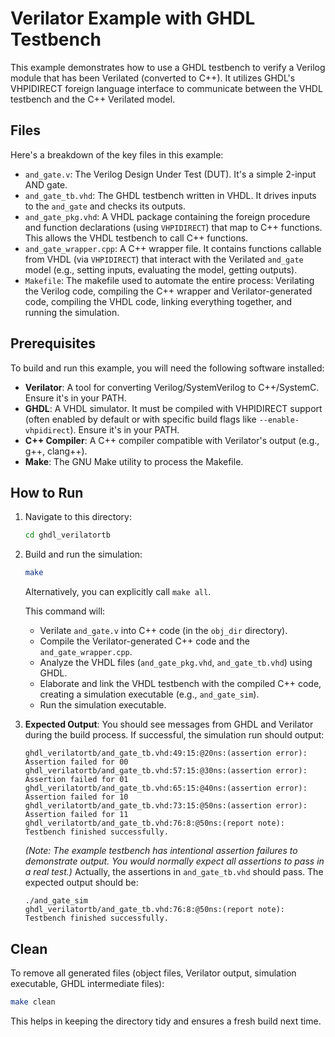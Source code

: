 # Verilator Example with GHDL Testbench

This example demonstrates how to use a GHDL testbench to verify a Verilog module that has been Verilated (converted to C++). It utilizes GHDL's VHPIDIRECT foreign language interface to communicate between the VHDL testbench and the C++ Verilated model.

## Files

Here's a breakdown of the key files in this example:

*   `and_gate.v`: The Verilog Design Under Test (DUT). It's a simple 2-input AND gate.
*   `and_gate_tb.vhd`: The GHDL testbench written in VHDL. It drives inputs to the `and_gate` and checks its outputs.
*   `and_gate_pkg.vhd`: A VHDL package containing the foreign procedure and function declarations (using `VHPIDIRECT`) that map to C++ functions. This allows the VHDL testbench to call C++ functions.
*   `and_gate_wrapper.cpp`: A C++ wrapper file. It contains functions callable from VHDL (via `VHPIDIRECT`) that interact with the Verilated `and_gate` model (e.g., setting inputs, evaluating the model, getting outputs).
*   `Makefile`: The makefile used to automate the entire process: Verilating the Verilog code, compiling the C++ wrapper and Verilator-generated code, compiling the VHDL code, linking everything together, and running the simulation.

## Prerequisites

To build and run this example, you will need the following software installed:

*   **Verilator**: A tool for converting Verilog/SystemVerilog to C++/SystemC. Ensure it's in your PATH.
*   **GHDL**: A VHDL simulator. It must be compiled with VHPIDIRECT support (often enabled by default or with specific build flags like `--enable-vhpidirect`). Ensure it's in your PATH.
*   **C++ Compiler**: A C++ compiler compatible with Verilator's output (e.g., g++, clang++).
*   **Make**: The GNU Make utility to process the Makefile.

## How to Run

1.  Navigate to this directory:
    ```bash
    cd ghdl_verilatortb
    ```

2.  Build and run the simulation:
    ```bash
    make
    ```
    Alternatively, you can explicitly call `make all`.

    This command will:
    *   Verilate `and_gate.v` into C++ code (in the `obj_dir` directory).
    *   Compile the Verilator-generated C++ code and the `and_gate_wrapper.cpp`.
    *   Analyze the VHDL files (`and_gate_pkg.vhd`, `and_gate_tb.vhd`) using GHDL.
    *   Elaborate and link the VHDL testbench with the compiled C++ code, creating a simulation executable (e.g., `and_gate_sim`).
    *   Run the simulation executable.

3.  **Expected Output**:
    You should see messages from GHDL and Verilator during the build process. If successful, the simulation run should output:
    ```
    ghdl_verilatortb/and_gate_tb.vhd:49:15:@20ns:(assertion error): Assertion failed for 00
    ghdl_verilatortb/and_gate_tb.vhd:57:15:@30ns:(assertion error): Assertion failed for 01
    ghdl_verilatortb/and_gate_tb.vhd:65:15:@40ns:(assertion error): Assertion failed for 10
    ghdl_verilatortb/and_gate_tb.vhd:73:15:@50ns:(assertion error): Assertion failed for 11
    ghdl_verilatortb/and_gate_tb.vhd:76:8:@50ns:(report note): Testbench finished successfully.
    ```
    *(Note: The example testbench has intentional assertion failures to demonstrate output. You would normally expect all assertions to pass in a real test.)*
    Actually, the assertions in `and_gate_tb.vhd` should pass. The expected output should be:
    ```
    ./and_gate_sim
    ghdl_verilatortb/and_gate_tb.vhd:76:8:@50ns:(report note): Testbench finished successfully.
    ```

## Clean

To remove all generated files (object files, Verilator output, simulation executable, GHDL intermediate files):

```bash
make clean
```

This helps in keeping the directory tidy and ensures a fresh build next time.
